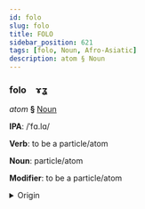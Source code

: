 ```yaml
---
id: folo
slug: folo
title: FOLO
sidebar_position: 621
tags: [folo, Noun, Afro-Asiatic]
description: atom § Noun
---
```


### folo&emsp;<span kind="abugida">ɤʓ</span>

*atom* **§** [Noun](../../tags/Noun)

**IPA**: /ˈfɑ.lɑ/

**Verb**: to be a particle/atom

**Noun**: particle/atom

**Modifier**: to be a particle/atom

<details>
    <summary>Origin</summary>
    Arabic ذَرَّة ḏarra /ðar.ra/<br/>
    <em>Afro-Asiatic Language Family</em>
</details>
